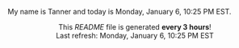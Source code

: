 My name is Tanner and today is Monday, January 6, 10:25 PM EST.

<p align="center">This <i>README</i> file is generated <b>every 3 hours</b>!</br>Last refresh: Monday, January 6, 10:25 PM EST<br /></p>
